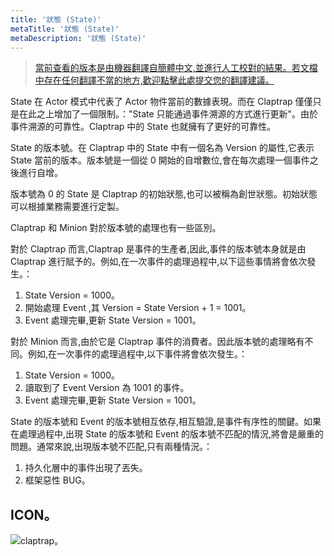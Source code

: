```yaml
---
title: '狀態 (State)'
metaTitle: '狀態 (State)'
metaDescription: '狀態 (State)'
---
```


> [當前查看的版本是由機器翻譯自簡體中文,並進行人工校對的結果。若文檔中存在任何翻譯不當的地方,歡迎點擊此處提交您的翻譯建議。](https://crwd.in/newbeclaptrap)

State 在 Actor 模式中代表了 Actor 物件當前的數據表現。而在 Claptrap 僅僅只是在此之上增加了一個限制。："State 只能通過事件溯源的方式進行更新"。由於事件溯源的可靠性。Claptrap 中的 State 也就擁有了更好的可靠性。

State 的版本號。在 Claptrap 中的 State 中有一個名為 Version 的屬性,它表示 State 當前的版本。版本號是一個從 0 開始的自增數位,會在每次處理一個事件之後進行自增。

版本號為 0 的 State 是 Claptrap 的初始狀態,也可以被稱為創世狀態。初始狀態可以根據業務需要進行定製。

Claptrap 和 Minion 對於版本號的處理也有一些區別。

對於 Claptrap 而言,Claptrap 是事件的生產者,因此,事件的版本號本身就是由 Claptrap 進行賦予的。例如,在一次事件的處理過程中,以下這些事情將會依次發生。：

1. State Version = 1000。
2. 開始處理 Event ,其 Version = State Version + 1 = 1001。
3. Event 處理完畢,更新 State Version = 1001。

對於 Minion 而言,由於它是 Claptrap 事件的消費者。因此版本號的處理略有不同。例如,在一次事件的處理過程中,以下事件將會依次發生。：

1. State Version = 1000。
2. 讀取到了 Event Version 為 1001 的事件。
3. Event 處理完畢,更新 State Version = 1001。

State 的版本號和 Event 的版本號相互依存,相互驗證,是事件有序性的關鍵。如果在處理過程中,出現 State 的版本號和 Event 的版本號不匹配的情況,將會是嚴重的問題。通常來說,出現版本號不匹配,只有兩種情況。：

1. 持久化層中的事件出現了丟失。
2. 框架惡性 BUG。

## ICON。

![claptrap。](/images/claptrap_icons/state.svg)
